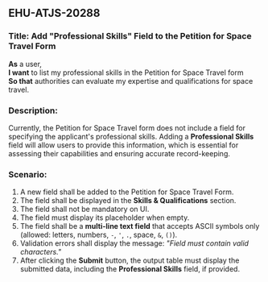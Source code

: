 ## EHU-ATJS-20288

### Title: Add "Professional Skills" Field to the Petition for Space Travel Form

**As** a user,  
**I want** to list my professional skills in the Petition for Space Travel form  
**So that** authorities can evaluate my expertise and qualifications for space travel.

### Description:
Currently, the Petition for Space Travel form does not include a field for specifying the applicant's professional skills. Adding a **Professional Skills** field will allow users to provide this information, which is essential for assessing their capabilities and ensuring accurate record-keeping.

### Scenario:
1. A new field shall be added to the Petition for Space Travel Form.
2. The field shall be displayed in the **Skills & Qualifications** section.
3. The field shall not be mandatory on UI.
4. The field must display its placeholder when empty.
5. The field shall be a **multi-line text field** that accepts ASCII symbols only (allowed: letters, numbers, `-`, `'`, `.`, space, `&`, `()`).
6. Validation errors shall display the message: *"Field must contain valid characters."*
7. After clicking the **Submit** button, the output table must display the submitted data, including the **Professional Skills** field, if provided.
